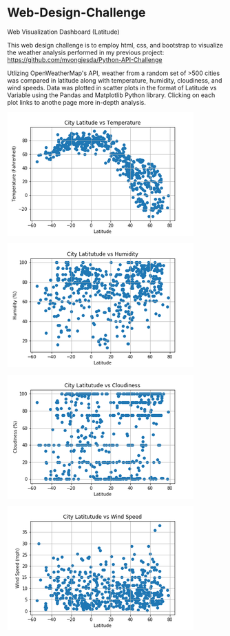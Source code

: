 # Web-Design-Challenge

Web Visualization Dashboard (Latitude)

This web design challenge is to employ html, css, and bootstrap to visualize the weather analysis performed in my previous project: https://github.com/mvongjesda/Python-API-Challenge

Utlizing OpenWeatherMap's API, weather from a random set of >500 cities was compared in latitude along with temperature, humidity, cloudiness, and wind speeds. Data was plotted in scatter plots in the format of Latitude vs Variable using the Pandas and Matplotlib Python library.  Clicking on each plot links to anothe page more in-depth analysis.

![](Images/LatitudeVsTemperature.png)  

![](Images/LatitudeVsHumidity.png)  

![](Images/LatitudeVsCloudiness.png)  

![](Images/LatitudeVsWindspeed.png)


